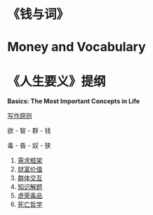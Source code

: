 # 《钱与词》

# Money and Vocabulary

# 《人生要义》提纲

**Basics: The Most Important Concepts in Life**

[写作原则](./0-principle)

欲 - 智 - 群 - 钱

毒 - 昏 - 奴 - 狭

1. [需求框架](./1-desires)
1. [财富价值](./2-fortune)
1. [群体交互](./3-society)
1. [知识解题](./4-intelligence)
1. [虚荣毒品](./5-drugs)
1. [死亡哲学](./6-death)